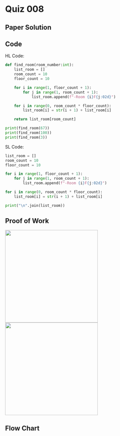 # Quiz 008

## Paper Solution

## Code
HL Code:
```.py
def find_room(room_number:int):
    list_room = []
    room_count = 10
    floor_count = 10

    for i in range(1, floor_count + 1):
        for j in range(1, room_count + 1):
            list_room.append(f"-Room {i}F{j:02d}")

    for i in range(0, room_count * floor_count):
        list_room[i] = str(i + 1) + list_room[i]

    return list_room[room_count]

print(find_room(67))
print(find_room(100))
print(find_room(3))
```

SL Code:
```.py
list_room = []
room_count = 10
floor_count = 10

for i in range(1, floor_count + 1):
    for j in range(1, room_count + 1):
        list_room.append(f"-Room {i}F{j:02d}")

for i in range(0, room_count * floor_count):
    list_room[i] = str(i + 1) + list_room[i]

print("\n".join(list_room))
```

## Proof of Work
<img src = "https://github.com/user-attachments/assets/b8b429e6-8578-4dc7-83ed-1652af06ccba" width = "300">
<img src = "https://github.com/user-attachments/assets/2f624aa0-7e4f-4391-aae5-7d80c55dcfc8" width = "300">

## Flow Chart
